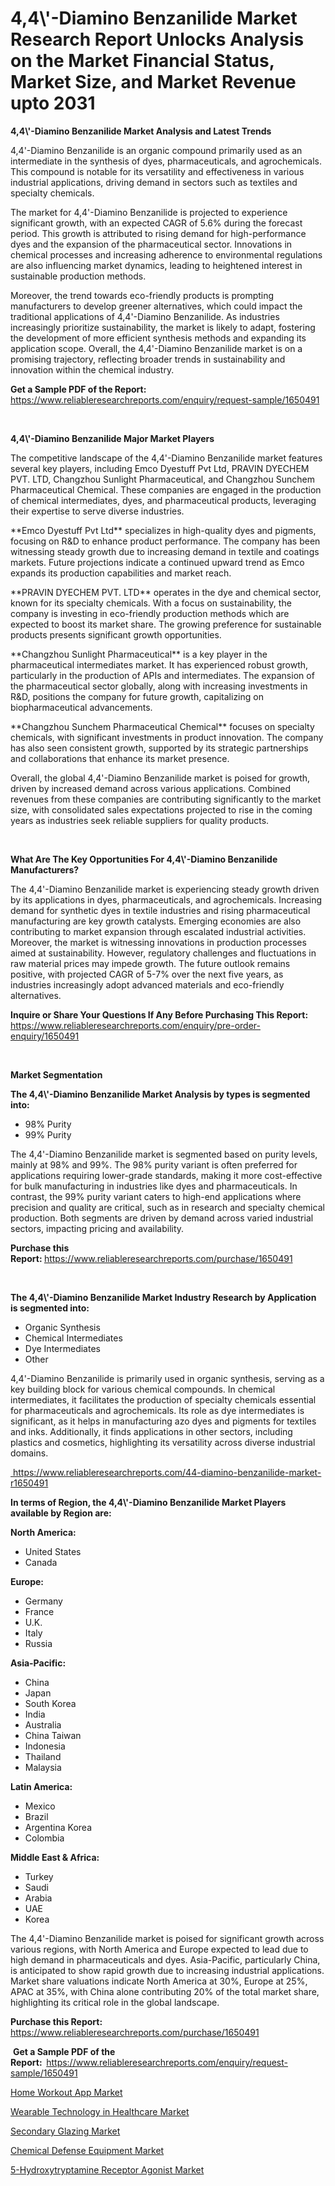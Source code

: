<p><h1>4,4\'-Diamino Benzanilide Market Research Report Unlocks Analysis on the Market Financial Status, Market Size, and Market Revenue upto 2031</h1></p><p><strong>4,4\'-Diamino Benzanilide Market Analysis and Latest Trends</strong></p>
<p><p>4,4'-Diamino Benzanilide is an organic compound primarily used as an intermediate in the synthesis of dyes, pharmaceuticals, and agrochemicals. This compound is notable for its versatility and effectiveness in various industrial applications, driving demand in sectors such as textiles and specialty chemicals. </p><p>The market for 4,4'-Diamino Benzanilide is projected to experience significant growth, with an expected CAGR of 5.6% during the forecast period. This growth is attributed to rising demand for high-performance dyes and the expansion of the pharmaceutical sector. Innovations in chemical processes and increasing adherence to environmental regulations are also influencing market dynamics, leading to heightened interest in sustainable production methods.</p><p>Moreover, the trend towards eco-friendly products is prompting manufacturers to develop greener alternatives, which could impact the traditional applications of 4,4'-Diamino Benzanilide. As industries increasingly prioritize sustainability, the market is likely to adapt, fostering the development of more efficient synthesis methods and expanding its application scope. Overall, the 4,4'-Diamino Benzanilide market is on a promising trajectory, reflecting broader trends in sustainability and innovation within the chemical industry.</p></p>
<p><strong>Get a Sample PDF of the Report:&nbsp;</strong> <a href="https://www.reliableresearchreports.com/enquiry/request-sample/1650491?utm_campaign=7&utm_medium=2&utm_source=Github&utm_content=ia&utm_term=26092024&utm_id=44-diamino-benzanilide">https://www.reliableresearchreports.com/enquiry/request-sample/1650491</a></p>
<p>&nbsp;</p>
<p><strong>4,4\'-Diamino Benzanilide Major Market Players</strong></p>
<p><p>The competitive landscape of the 4,4'-Diamino Benzanilide market features several key players, including Emco Dyestuff Pvt Ltd, PRAVIN DYECHEM PVT. LTD, Changzhou Sunlight Pharmaceutical, and Changzhou Sunchem Pharmaceutical Chemical. These companies are engaged in the production of chemical intermediates, dyes, and pharmaceutical products, leveraging their expertise to serve diverse industries.</p><p>**Emco Dyestuff Pvt Ltd** specializes in high-quality dyes and pigments, focusing on R&D to enhance product performance. The company has been witnessing steady growth due to increasing demand in textile and coatings markets. Future projections indicate a continued upward trend as Emco expands its production capabilities and market reach.</p><p>**PRAVIN DYECHEM PVT. LTD** operates in the dye and chemical sector, known for its specialty chemicals. With a focus on sustainability, the company is investing in eco-friendly production methods which are expected to boost its market share. The growing preference for sustainable products presents significant growth opportunities.</p><p>**Changzhou Sunlight Pharmaceutical** is a key player in the pharmaceutical intermediates market. It has experienced robust growth, particularly in the production of APIs and intermediates. The expansion of the pharmaceutical sector globally, along with increasing investments in R&D, positions the company for future growth, capitalizing on biopharmaceutical advancements.</p><p>**Changzhou Sunchem Pharmaceutical Chemical** focuses on specialty chemicals, with significant investments in product innovation. The company has also seen consistent growth, supported by its strategic partnerships and collaborations that enhance its market presence.</p><p>Overall, the global 4,4'-Diamino Benzanilide market is poised for growth, driven by increased demand across various applications. Combined revenues from these companies are contributing significantly to the market size, with consolidated sales expectations projected to rise in the coming years as industries seek reliable suppliers for quality products.</p></p>
<p>&nbsp;</p>
<p><strong>What Are The Key Opportunities For 4,4\'-Diamino Benzanilide Manufacturers?</strong></p>
<p><p>The 4,4'-Diamino Benzanilide market is experiencing steady growth driven by its applications in dyes, pharmaceuticals, and agrochemicals. Increasing demand for synthetic dyes in textile industries and rising pharmaceutical manufacturing are key growth catalysts. Emerging economies are also contributing to market expansion through escalated industrial activities. Moreover, the market is witnessing innovations in production processes aimed at sustainability. However, regulatory challenges and fluctuations in raw material prices may impede growth. The future outlook remains positive, with projected CAGR of 5-7% over the next five years, as industries increasingly adopt advanced materials and eco-friendly alternatives.</p></p>
<p><strong>Inquire or Share Your Questions If Any Before Purchasing This Report:</strong> <a href="https://www.reliableresearchreports.com/enquiry/pre-order-enquiry/1650491?utm_campaign=7&utm_medium=2&utm_source=Github&utm_content=ia&utm_term=26092024&utm_id=44-diamino-benzanilide">https://www.reliableresearchreports.com/enquiry/pre-order-enquiry/1650491</a></p>
<p>&nbsp;</p>
<p><strong>Market Segmentation</strong></p>
<p><strong>The 4,4\'-Diamino Benzanilide Market Analysis by types is segmented into:</strong></p>
<p><ul><li>98% Purity</li><li>99% Purity</li></ul></p>
<p><p>The 4,4'-Diamino Benzanilide market is segmented based on purity levels, mainly at 98% and 99%. The 98% purity variant is often preferred for applications requiring lower-grade standards, making it more cost-effective for bulk manufacturing in industries like dyes and pharmaceuticals. In contrast, the 99% purity variant caters to high-end applications where precision and quality are critical, such as in research and specialty chemical production. Both segments are driven by demand across varied industrial sectors, impacting pricing and availability.</p></p>
<p><strong>Purchase this Report:&nbsp;</strong><a href="https://www.reliableresearchreports.com/purchase/1650491?utm_campaign=7&utm_medium=2&utm_source=Github&utm_content=ia&utm_term=26092024&utm_id=44-diamino-benzanilide">https://www.reliableresearchreports.com/purchase/1650491</a></p>
<p>&nbsp;</p>
<p><strong>The 4,4\'-Diamino Benzanilide Market Industry Research by Application is segmented into:</strong></p>
<p><ul><li>Organic Synthesis</li><li>Chemical Intermediates</li><li>Dye Intermediates</li><li>Other</li></ul></p>
<p><p>4,4'-Diamino Benzanilide is primarily used in organic synthesis, serving as a key building block for various chemical compounds. In chemical intermediates, it facilitates the production of specialty chemicals essential for pharmaceuticals and agrochemicals. Its role as dye intermediates is significant, as it helps in manufacturing azo dyes and pigments for textiles and inks. Additionally, it finds applications in other sectors, including plastics and cosmetics, highlighting its versatility across diverse industrial domains.</p></p>
<p><a href="https://www.reliableresearchreports.com/44-diamino-benzanilide-market-r1650491?utm_campaign=7&utm_medium=2&utm_source=Github&utm_content=ia&utm_term=26092024&utm_id=44-diamino-benzanilide">&nbsp;https://www.reliableresearchreports.com/44-diamino-benzanilide-market-r1650491</a></p>
<p><strong>In terms of Region, the 4,4\'-Diamino Benzanilide Market Players available by Region are:</strong></p>
<p>
    <p> <strong> North America: </strong>
        <ul>
            <li>United States</li>
            <li>Canada</li>
        </ul>
        </p> 
    <p> <strong> Europe: </strong>
        <ul>
            <li>Germany</li>
            <li>France</li>
            <li>U.K.</li>
            <li>Italy</li>
            <li>Russia</li>
        </ul>
        </p> 
    <p> <strong> Asia-Pacific: </strong>
        <ul>
            <li>China</li>
            <li>Japan</li>
            <li>South Korea</li>
            <li>India</li>
            <li>Australia</li>
            <li>China Taiwan</li>
            <li>Indonesia</li>
            <li>Thailand</li>
            <li>Malaysia</li>
        </ul>
        </p> 
    <p> <strong> Latin America: </strong>
        <ul>
            <li>Mexico</li>
            <li>Brazil</li>
            <li>Argentina Korea</li>
            <li>Colombia</li>
        </ul>
        </p> 
    <p> <strong> Middle East & Africa: </strong>
        <ul>
            <li>Turkey</li>
            <li>Saudi</li>
            <li>Arabia</li>
            <li>UAE</li>
            <li>Korea</li>
        </ul>
    </p>
    </p>
<p><p>The 4,4'-Diamino Benzanilide market is poised for significant growth across various regions, with North America and Europe expected to lead due to high demand in pharmaceuticals and dyes. Asia-Pacific, particularly China, is anticipated to show rapid growth due to increasing industrial applications. Market share valuations indicate North America at 30%, Europe at 25%, APAC at 35%, with China alone contributing 20% of the total market share, highlighting its critical role in the global landscape.</p></p>
<p><strong>Purchase this Report: </strong><a href="https://www.reliableresearchreports.com/purchase/1650491?utm_campaign=7&utm_medium=2&utm_source=Github&utm_content=ia&utm_term=26092024&utm_id=44-diamino-benzanilide">https://www.reliableresearchreports.com/purchase/1650491</a></p>
<p>&nbsp;<strong>Get a Sample PDF of the Report:&nbsp;&nbsp;</strong><a href="https://www.reliableresearchreports.com/enquiry/request-sample/1650491?utm_campaign=7&utm_medium=2&utm_source=Github&utm_content=ia&utm_term=26092024&utm_id=44-diamino-benzanilide">https://www.reliableresearchreports.com/enquiry/request-sample/1650491</a></p>
<p><strong></strong></p>
<p><p><a href="https://www.linkedin.com/pulse/strategic-insights-global-home-workout-app-market-trends-2024--qom7c?trackingId=aBwXIp2wTgqz4iuNYHde4g%3D%3D&utm_campaign=7&utm_medium=2&utm_source=Github&utm_content=ia&utm_term=26092024&utm_id=44-diamino-benzanilide">Home Workout App Market</a></p><p><a href="https://www.linkedin.com/pulse/driving-factors-behind-wearable-technology-healthcare-market-trends-0oc1c?trackingId=upluMXo0Tm6ILGUnLPkmeA%3D%3D&utm_campaign=7&utm_medium=2&utm_source=Github&utm_content=ia&utm_term=26092024&utm_id=44-diamino-benzanilide">Wearable Technology in Healthcare Market</a></p><p><a href="https://issuu.com/reportprime-2/docs/secondary-glazing-market-size-2030._10ad98e6350428?utm_campaign=7&utm_medium=2&utm_source=Github&utm_content=ia&utm_term=26092024&utm_id=44-diamino-benzanilide">Secondary Glazing Market</a></p><p><a href="https://issuu.com/reportprime-2/docs/chemical-defense-equipment-market-s_691de4f8fd7066?utm_campaign=7&utm_medium=2&utm_source=Github&utm_content=ia&utm_term=26092024&utm_id=44-diamino-benzanilide">Chemical Defense Equipment Market</a></p><p><a href="https://github.com/angelajermaine/Market-Research-Report-List-5/blob/main/5-hydroxytryptamine-receptor-agonist-market.md?utm_campaign=7&utm_medium=2&utm_source=Github&utm_content=ia&utm_term=26092024&utm_id=44-diamino-benzanilide">5-Hydroxytryptamine Receptor Agonist Market</a></p></p>